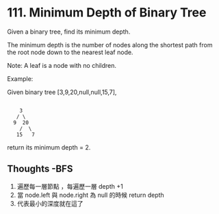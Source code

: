 # 111. Minimum Depth of Binary Tree

Given a binary tree, find its minimum depth.

The minimum depth is the number of nodes along the shortest path from the root node down to the nearest leaf node.

Note: A leaf is a node with no children.

Example:

Given binary tree [3,9,20,null,null,15,7],

```

    3
   / \
  9  20
    /  \
   15   7
```

return its minimum depth = 2.

## Thoughts -BFS

1. 遍歷每一層節點 ，每遍歷一層 depth +1
2. 當 node.left 與 node.right 為 null 的時候 return depth
3. 代表最小的深度就在這了
